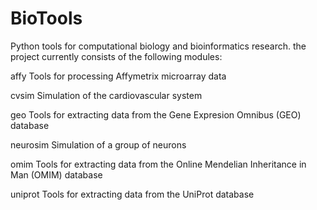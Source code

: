 BioTools
========

Python tools for computational biology and bioinformatics research. the project currently consists of the following modules:

affy
Tools for processing Affymetrix microarray data

cvsim
Simulation of the cardiovascular system

geo
Tools for extracting data from the Gene Expresion Omnibus (GEO) database

neurosim
Simulation of a group of neurons

omim
Tools for extracting data from the Online Mendelian Inheritance in Man (OMIM) database

uniprot
Tools for extracting data from the UniProt database
